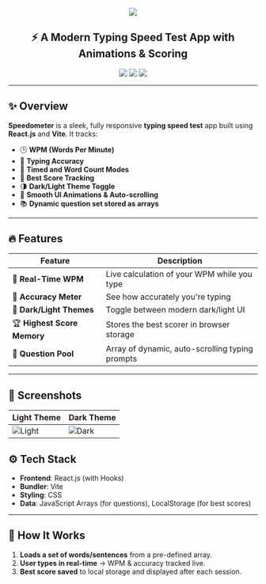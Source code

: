 <!-- Header Banner -->
<p align="center">
  <img src="https://capsule-render.vercel.app/api?type=waving&color=0:00C9FF,100:92FE9D&height=200&section=header&text=🚀%20Speedometer&fontSize=45&fontAlign=50&fontColor=ffffff" />
</p>

<h2 align="center">⚡ A Modern Typing Speed Test App with Animations & Scoring</h2>

<p align="center">
  <img src="https://img.shields.io/badge/Made%20with-React-blue?style=for-the-badge&logo=react" />
  <img src="https://img.shields.io/badge/Bundler-Vite-purple?style=for-the-badge&logo=vite" />
  <img src="https://img.shields.io/badge/Theme-Dark/Light-yellow?style=for-the-badge" />
</p>

---

## ✨ Overview

**Speedometer** is a sleek, fully responsive **typing speed test** app built using **React.js** and **Vite**. It tracks:

- 🕒 **WPM (Words Per Minute)**
- 🎯 **Typing Accuracy**
- 🔁 **Timed and Word Count Modes**
- 💾 **Best Score Tracking**
- 🌗 **Dark/Light Theme Toggle**
- 🎥 **Smooth UI Animations & Auto-scrolling**
- 📚 **Dynamic question set stored as arrays**

---

## 🔥 Features

| Feature              | Description |
|----------------------|-------------|
| 🚀 **Real-Time WPM** | Live calculation of your WPM while you type |
| 🎯 **Accuracy Meter** | See how accurately you're typing |
| 🌙 **Dark/Light Themes** | Toggle between modern dark/light UI |
| 🏆 **Highest Score Memory** | Stores the best scorer in browser storage |
| 📜 **Question Pool** | Array of dynamic, auto-scrolling typing prompts |

---

## 📸 Screenshots

| Light Theme                              | Dark Theme                               |
|-------------------------------------------|-------------------------------------------|
| ![Light](screenshots/light-theme.png)     | ![Dark](screenshots/dark-theme.png)      |


## ⚙️ Tech Stack

- **Frontend**: React.js (with Hooks)
- **Bundler**: Vite
- **Styling**: CSS
- **Data**: JavaScript Arrays (for questions), LocalStorage (for best scores)

---

## 🚧 How It Works

1. **Loads a set of words/sentences** from a pre-defined array.
2. **User types in real-time** → WPM & accuracy tracked live.
4. **Best score saved** to local storage and displayed after each session.

